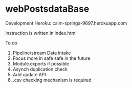 # webPostsdataBase

Development Heroku: calm-springs-9697.herokuapp.com <br>

Instruction is written in index.html <br>

To do<br>
1. Pipeline/stream Data intake<br>
2. Focus more in safe safe in the future<br>
3. Module.exports if possible<br>
4. Asynch duplication check<br>
5. Add update API<br>
6. .csv checking mechanism is required<br>
